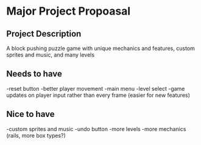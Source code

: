 # Major Project Propoasal

## Project Description

A block pushing puzzle game with unique mechanics and features, custom sprites and music, and many levels

## Needs to have

-reset button
-better player movement
-main menu
-level select
-game updates on player input rather than every frame (easier for new features)

## Nice to have

-custom sprites and music
-undo button
-more levels
-more mechanics (rails, more box types?)
